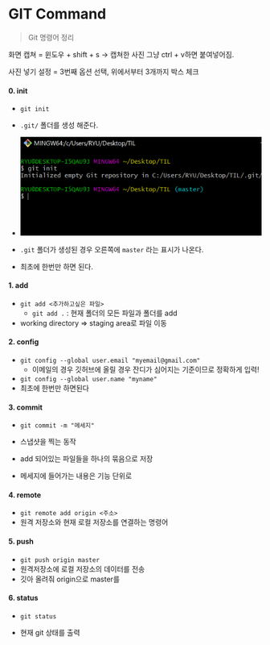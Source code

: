 # GIT Command

> Git 명령어 정리

화면 캡쳐 = 윈도우 + shift + s    -> 캡쳐한 사진 그냥 ctrl + v하면 붙여넣어짐.

사진 넣기 설정 = 3번째 옵션 선택, 위에서부터 3개까지 박스 체크

#### 0. init

- `git init`

- `.git/` 폴더를 생성 해준다.
- ![image-20201229151402176](Command.assets/image-20201229151402176.png)
- `.git` 폴더가 생성된 경우 오른쪽에 `master` 라는 표시가 나온다.
- 최초에 한번만 하면 된다.



#### 1. add

- `git add <추가하고싶은 파일>` 
  - `git add .` : 현재 폴더의 모든 파일과 폴더를 add
- working directory => staging area로 파일 이동



#### 2. config

- `git config --global user.email "myemail@gmail.com"`
  - 이메일의 경우 깃허브에 올릴 경우 잔디가 심어지는 기준이므로 정확하게 입력!
- `git config --global user.name "myname"`
- 최초에 한번만 하면된다



#### 3. commit

- `git commit -m "메세지"`
- 스냅샷을 찍는 동작
- add 되어있는 파일들을 하나의 묶음으로 저장

- 메세지에 들어가는 내용은 기능 단위로 



#### 4. remote

- `git remote add origin <주소>`
- 원격 저장소와 현재 로컬 저장소를 연결하는 명령어



#### 5. push

- `git push origin master`
- 원격저장소에 로컬 저장소의 데이터를 전송
- 깃아 올려줘 origin으로 master를



#### 6. status

- `git status`

- 현재 git 상태를 출력

  



